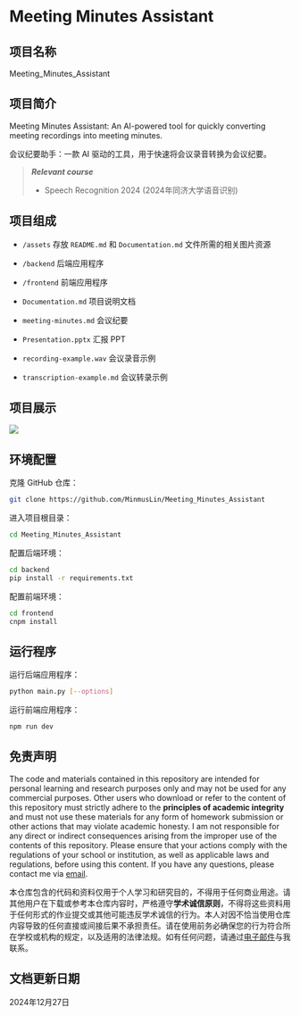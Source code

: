 # Meeting Minutes Assistant

## 项目名称

Meeting_Minutes_Assistant

## 项目简介

Meeting Minutes Assistant: An AI-powered tool for quickly converting meeting recordings into meeting minutes.

会议纪要助手：一款 AI 驱动的工具，用于快速将会议录音转换为会议纪要。

> ***Relevant course***
> * Speech Recognition 2024 (2024年同济大学语音识别)

## 项目组成

* `/assets`
存放 `README.md` 和 `Documentation.md` 文件所需的相关图片资源

* `/backend`
后端应用程序

* `/frontend`
前端应用程序

* `Documentation.md`
项目说明文档

* `meeting-minutes.md`
会议纪要

* `Presentation.pptx`
汇报 PPT

* `recording-example.wav`
会议录音示例

* `transcription-example.md`
会议转录示例

## 项目展示

![](assets/Demonstration.gif)

## 环境配置

克隆 GitHub 仓库：

```bash
git clone https://github.com/MinmusLin/Meeting_Minutes_Assistant
```

进入项目根目录：

```bash
cd Meeting_Minutes_Assistant
```

配置后端环境：

```bash
cd backend
pip install -r requirements.txt
```

配置前端环境：

```bash
cd frontend
cnpm install
```

## 运行程序

运行后端应用程序：

```bash
python main.py [--options]
```

运行前端应用程序：

```bash
npm run dev
```

## 免责声明

The code and materials contained in this repository are intended for personal learning and research purposes only and may not be used for any commercial purposes. Other users who download or refer to the content of this repository must strictly adhere to the **principles of academic integrity** and must not use these materials for any form of homework submission or other actions that may violate academic honesty. I am not responsible for any direct or indirect consequences arising from the improper use of the contents of this repository. Please ensure that your actions comply with the regulations of your school or institution, as well as applicable laws and regulations, before using this content. If you have any questions, please contact me via [email](mailto:minmuslin@outlook.com).

本仓库包含的代码和资料仅用于个人学习和研究目的，不得用于任何商业用途。请其他用户在下载或参考本仓库内容时，严格遵守**学术诚信原则**，不得将这些资料用于任何形式的作业提交或其他可能违反学术诚信的行为。本人对因不恰当使用仓库内容导致的任何直接或间接后果不承担责任。请在使用前务必确保您的行为符合所在学校或机构的规定，以及适用的法律法规。如有任何问题，请通过[电子邮件](mailto:minmuslin@outlook.com)与我联系。

## 文档更新日期

2024年12月27日